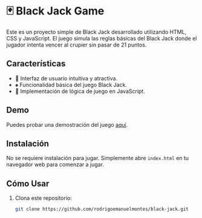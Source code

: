 # 🃏 Black Jack Game

Este es un proyecto simple de Black Jack desarrollado utilizando HTML, CSS y JavaScript. El juego simula las reglas básicas del Black Jack donde el jugador intenta vencer al crupier sin pasar de 21 puntos.

## Características

- 🎨 Interfaz de usuario intuitiva y atractiva.
- ♠️ Funcionalidad básica del juego Black Jack.
- 🧠 Implementación de lógica de juego en JavaScript.

## Demo

Puedes probar una demostración del juego [aquí](https://github.com/rodrigoemanuelmontes/black-jack.git).

## Instalación

No se requiere instalación para jugar. Simplemente abre `index.html` en tu navegador web para comenzar a jugar.

## Cómo Usar

1. Clona este repositorio:

   ```bash
   git clone https://github.com/rodrigoemanuelmontes/black-jack.git

